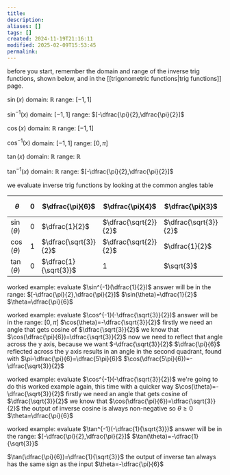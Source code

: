 ```yaml
---
title: 
description: 
aliases: []
tags: []
created: 2024-11-19T21:16:11
modified: 2025-02-09T15:53:45
permalink:
---
```


before you start, remember the domain and range of the inverse trig functions, shown below, and in the [[trigonometric functions|trig functions]] page.

$\sin(x)$
domain: $\mathbb{R}$
range: $[-1,1]$

$\sin^{-1}(x)$
domain: $[-1,1]$
range: $[-\dfrac{\pi}{2},\dfrac{\pi}{2}]$

$\cos(x)$
domain: $\mathbb{R}$
range: $[-1,1]$

$\cos^{-1}(x)$
domain: $[-1,1]$
range: $[0,\pi]$

$\tan(x)$
domain: $\mathbb{R}$
range: $\mathbb{R}$

$\tan^{-1}(x)$
domain: $\mathbb{R}$
range: $[-\dfrac{\pi}{2},\dfrac{\pi}{2}]$


we evaluate inverse trig functions by looking at the common angles table

| $\theta$       | $0$ | $\dfrac{\pi}{6}$      | $\dfrac{\pi}{4}$      | $\dfrac{\pi}{3}$      | $\dfrac{\pi}{2}$ |
| -------------- | --- | --------------------- | --------------------- | --------------------- | ---------------- |
| $\sin(\theta)$ | 0   | $\dfrac{1}{2}$        | $\dfrac{\sqrt{2}}{2}$ | $\dfrac{\sqrt{3}}{2}$ | 1                |
| $\cos(\theta)$ | 1   | $\dfrac{\sqrt{3}}{2}$ | $\dfrac{\sqrt{2}}{2}$ | $\dfrac{1}{2}$        | 0                |
| $\tan(\theta)$ | 0   | $\dfrac{1}{\sqrt{3}}$ | 1                     | $\sqrt{3}$            | undefined        |

worked example: evaluate $\sin^{-1}(\dfrac{1}{2})$
answer will be in the range: $[-\dfrac{\pi}{2},\dfrac{\pi}{2}]$
$\sin(\theta)=\dfrac{1}{2}$
$\theta=\dfrac{\pi}{6}$

worked example: evaluate $\cos^{-1}(-\dfrac{\sqrt{3}}{2})$
answer will be in the range: $[0,\pi]$
$\cos(\theta)=-\dfrac{\sqrt{3}}{2}$
firstly we need an angle that gets cosine of $\dfrac{\sqrt{3}}{2}$
we know that $\cos(\dfrac{\pi}{6})=\dfrac{\sqrt{3}}{2}$
now we need to reflect that angle across the y axis, because we want $-\dfrac{\sqrt{3}}{2}$
$\dfrac{\pi}{6}$ reflected across the y axis results in an angle in the second quadrant, found with $\pi-\dfrac{\pi}{6}=\dfrac{5\pi}{6}$
$\cos(\dfrac{5\pi}{6})=-\dfrac{\sqrt{3}}{2}$


worked example: evaluate $\cos^{-1}(-\dfrac{\sqrt{3}}{2})$
we're going to do this worked example again, this time with a quicker way
$\cos(\theta)=-\dfrac{\sqrt{3}}{2}$
firstly we need an angle that gets cosine of $\dfrac{\sqrt{3}}{2}$
we know that $\cos(\dfrac{\pi}{6})=\dfrac{\sqrt{3}}{2}$
the output of inverse cosine is always non-negative
so $\theta\geq0$
$\theta=\dfrac{\pi}{6}$


worked example: evaluate $\tan^{-1}(-\dfrac{1}{\sqrt{3}})$
answer will be in the range: $[-\dfrac{\pi}{2},\dfrac{\pi}{2}]$
$\tan(\theta)=-\dfrac{1}{\sqrt{3}}$

$\tan(\dfrac{\pi}{6})=\dfrac{1}{\sqrt{3}}$
the output of inverse tan always has the same sign as the input
$\theta=-\dfrac{\pi}{6}$
